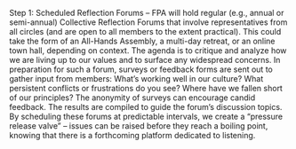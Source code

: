 Step 1: Scheduled Reflection Forums – FPA will hold regular (e.g., annual or semi-annual) Collective Reflection Forums that involve representatives from all circles (and are open to all members to the extent practical). This could take the form of an All-Hands Assembly, a multi-day retreat, or an online town hall, depending on context. The agenda is to critique and analyze how we are living up to our values and to surface any widespread concerns. In preparation for such a forum, surveys or feedback forms are sent out to gather input from members: What’s working well in our culture? What persistent conflicts or frustrations do you see? Where have we fallen short of our principles? The anonymity of surveys can encourage candid feedback. The results are compiled to guide the forum’s discussion topics. By scheduling these forums at predictable intervals, we create a “pressure release valve” – issues can be raised before they reach a boiling point, knowing that there is a forthcoming platform dedicated to listening.